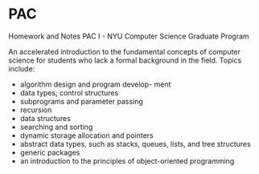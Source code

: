 # PAC
Homework and Notes
PAC I - NYU Computer Science Graduate Program

An accelerated introduction to the fundamental concepts of computer science for students who lack a formal background in the field. 
Topics include:
- algorithm design and program develop- ment
- data types; control structures
- subprograms and parameter passing
- recursion 
- data structures
- searching and sorting
- dynamic storage allocation and pointers
- abstract data types, such as stacks, queues, lists, and tree structures
- generic packages
- an introduction to the principles of object-oriented programming


